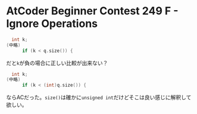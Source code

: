 # AtCoder Beginner Contest 249 F - Ignore Operations
```c++
  int k;
(中略)
      if (k < q.size()) {
```
だと`k`が負の場合に正しい比較が出来ない？
```c++
  int k;
(中略)
      if (k < (int)q.size()) {
```
ならACだった。`size()`は確かに`unsigned int`だけどそこは良い感じに解釈して欲しい。
